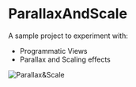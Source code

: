 # ParallaxAndScale

A sample project to experiment with:
- Programmatic Views
- Parallax and Scaling effects

![Parallax&Scale](./Parallax&Scale.gif)
